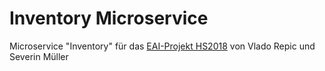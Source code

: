 # Inventory Microservice
Microservice "Inventory" für das [EAI-Projekt HS2018](https://github.com/ShopStantly/webshop) von Vlado Repic und Severin Müller
